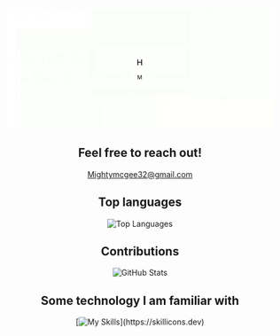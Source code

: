 <div align="center">
  <img src="https://github.com/Seanmmajor/Seanmmajor/blob/main/download (1).gif" alt="Here is a little bit about me!">
  
  ## Feel free to reach out!
  Mightymcgee32@gmail.com
  
  ## Top languages
  ![Top Languages](https://github-readme-stats.vercel.app/api/top-langs/?username=Seanmmajor&show_icons=true&theme=dracula)
  ## Contributions
  ![GitHub Stats](https://github-readme-stats.vercel.app/api?username=Seanmmajor&show_icons=true&show_icons=true&theme=dracula)
  
  ## Some technology I am familiar with
  [![My Skills](https://skillicons.dev/icons?i=bash,git,github,idea,java,linux,md,obsidian,powershell,py,raspberrypi,redhat,regex,ubuntu,vscode,windows,)](https://skillicons.dev)
</div>

